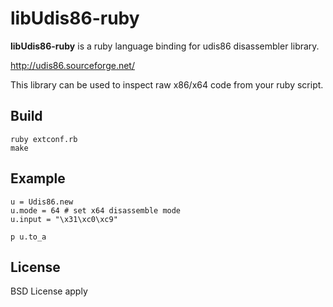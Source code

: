 libUdis86-ruby
==============

**libUdis86-ruby** is a ruby language binding for udis86 disassembler library.

http://udis86.sourceforge.net/

This library can be used to inspect raw x86/x64 code from your ruby script.

## Build
```
ruby extconf.rb
make
```

## Example
```
u = Udis86.new
u.mode = 64 # set x64 disassemble mode
u.input = "\x31\xc0\xc9"

p u.to_a
```

## License
BSD License apply
